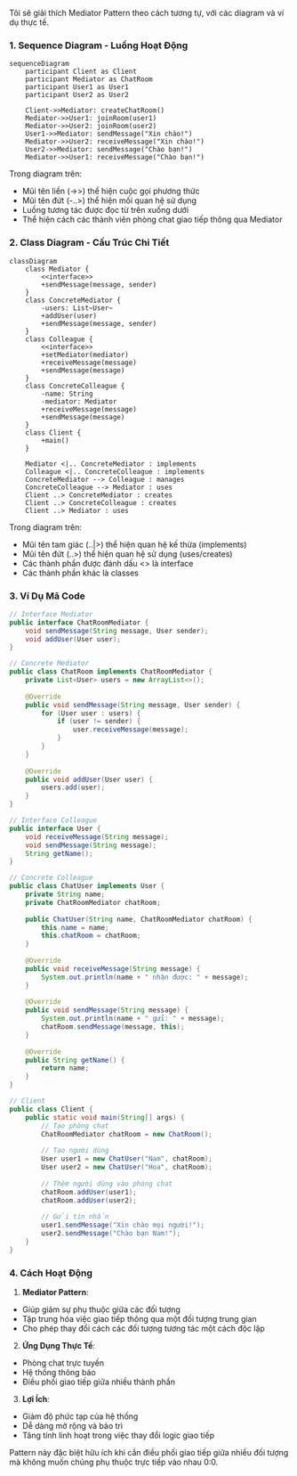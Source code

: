 Tôi sẽ giải thích Mediator Pattern theo cách tương tự, với các diagram và ví dụ thực tế.

###  1. Sequence Diagram - Luồng Hoạt Động

```mermaid
sequenceDiagram
    participant Client as Client
    participant Mediator as ChatRoom
    participant User1 as User1
    participant User2 as User2
    
    Client->>Mediator: createChatRoom()
    Mediator->>User1: joinRoom(user1)
    Mediator->>User2: joinRoom(user2)
    User1->>Mediator: sendMessage("Xin chào!")
    Mediator->>User2: receiveMessage("Xin chào!")
    User2->>Mediator: sendMessage("Chào bạn!")
    Mediator->>User1: receiveMessage("Chào bạn!")
```

Trong diagram trên:

- Mũi tên liền (->>) thể hiện cuộc gọi phương thức
- Mũi tên đứt (-..>) thể hiện mối quan hệ sử dụng
- Luồng tương tác được đọc từ trên xuống dưới
- Thể hiện cách các thành viên phòng chat giao tiếp thông qua Mediator

###  2. Class Diagram - Cấu Trúc Chi Tiết

```mermaid
classDiagram
    class Mediator {
        <<interface>>
        +sendMessage(message, sender)
    }
    class ConcreteMediator {
        -users: List~User~
        +addUser(user)
        +sendMessage(message, sender)
    }
    class Colleague {
        <<interface>>
        +setMediator(mediator)
        +receiveMessage(message)
        +sendMessage(message)
    }
    class ConcreteColleague {
        -name: String
        -mediator: Mediator
        +receiveMessage(message)
        +sendMessage(message)
    }
    class Client {
        +main()
    }
    
    Mediator <|.. ConcreteMediator : implements
    Colleague <|.. ConcreteColleague : implements
    ConcreteMediator --> Colleague : manages
    ConcreteColleague --> Mediator : uses
    Client ..> ConcreteMediator : creates
    Client ..> ConcreteColleague : creates
    Client ..> Mediator : uses
```

Trong diagram trên:

- Mũi tên tam giác (..|>) thể hiện quan hệ kế thừa (implements)
- Mũi tên đứt (..>) thể hiện quan hệ sử dụng (uses/creates)
- Các thành phần được đánh dấu <<interface>> là interface
- Các thành phần khác là classes

###  3. Ví Dụ Mã Code

```java
// Interface Mediator
public interface ChatRoomMediator {
    void sendMessage(String message, User sender);
    void addUser(User user);
}

// Concrete Mediator
public class ChatRoom implements ChatRoomMediator {
    private List<User> users = new ArrayList<>();
    
    @Override
    public void sendMessage(String message, User sender) {
        for (User user : users) {
            if (user != sender) {
                user.receiveMessage(message);
            }
        }
    }
    
    @Override
    public void addUser(User user) {
        users.add(user);
    }
}

// Interface Colleague
public interface User {
    void receiveMessage(String message);
    void sendMessage(String message);
    String getName();
}

// Concrete Colleague
public class ChatUser implements User {
    private String name;
    private ChatRoomMediator chatRoom;
    
    public ChatUser(String name, ChatRoomMediator chatRoom) {
        this.name = name;
        this.chatRoom = chatRoom;
    }
    
    @Override
    public void receiveMessage(String message) {
        System.out.println(name + " nhận được: " + message);
    }
    
    @Override
    public void sendMessage(String message) {
        System.out.println(name + " gửi: " + message);
        chatRoom.sendMessage(message, this);
    }
    
    @Override
    public String getName() {
        return name;
    }
}

// Client
public class Client {
    public static void main(String[] args) {
        // Tạo phòng chat
        ChatRoomMediator chatRoom = new ChatRoom();
        
        // Tạo người dùng
        User user1 = new ChatUser("Nam", chatRoom);
        User user2 = new ChatUser("Hoa", chatRoom);
        
        // Thêm người dùng vào phòng chat
        chatRoom.addUser(user1);
        chatRoom.addUser(user2);
        
        // Gửi tin nhắn
        user1.sendMessage("Xin chào mọi người!");
        user2.sendMessage("Chào bạn Nam!");
    }
}
```

###  4. Cách Hoạt Động

1. **Mediator Pattern**:
- Giúp giảm sự phụ thuộc giữa các đối tượng
- Tập trung hóa việc giao tiếp thông qua một đối tượng trung gian
- Cho phép thay đổi cách các đối tượng tương tác một cách độc lập


2. **Ứng Dụng Thực Tế**:
- Phòng chat trực tuyến
- Hệ thống thông báo
- Điều phối giao tiếp giữa nhiều thành phần


3. **Lợi Ích**:
- Giảm độ phức tạp của hệ thống
- Dễ dàng mở rộng và bảo trì
- Tăng tính linh hoạt trong việc thay đổi logic giao tiếp



Pattern này đặc biệt hữu ích khi cần điều phối giao tiếp giữa nhiều đối tượng mà không muốn chúng phụ thuộc trực tiếp vào nhau 0:0.